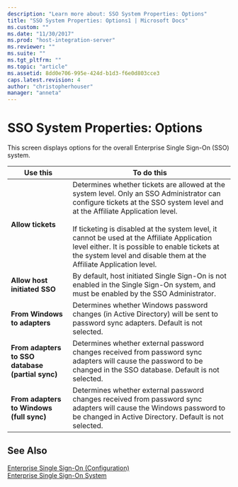 ```yaml
---
description: "Learn more about: SSO System Properties: Options"
title: "SSO System Properties: Options1 | Microsoft Docs"
ms.custom: ""
ms.date: "11/30/2017"
ms.prod: "host-integration-server"
ms.reviewer: ""
ms.suite: ""
ms.tgt_pltfrm: ""
ms.topic: "article"
ms.assetid: 8dd0e706-995e-424d-b1d3-f6e0d803cce3
caps.latest.revision: 4
author: "christopherhouser"
manager: "anneta"
---
```

# SSO System Properties: Options
This screen displays options for the overall Enterprise Single Sign-On (SSO) system.  
  
|Use this|To do this|  
|--------------|----------------|  
|**Allow tickets**|Determines whether tickets are allowed at the system level. Only an SSO Administrator can configure tickets at the SSO system level and at the Affiliate Application level.<br /><br /> If ticketing is disabled at the system level, it cannot be used at the Affiliate Application level either. It is possible to enable tickets at the system level and disable them at the Affiliate Application level.|  
|**Allow host initiated SSO**|By default, host initiated Single Sign-On is not enabled in the Single Sign-On system, and must be enabled by the SSO Administrator.|  
|**From Windows to adapters**|Determines whether Windows password changes (in Active Directory) will be sent to password sync adapters. Default is not selected.|  
|**From adapters to SSO database (partial sync)**|Determines whether external password changes received from password sync adapters will cause the password to be changed in the SSO database. Default is not selected.|  
|**From adapters to Windows (full sync)**|Determines whether external password changes received from password sync adapters will cause the Windows password to be changed in Active Directory. Default is not selected.|  
  
## See Also  
 [Enterprise Single Sign-On (Configuration)](../core/enterprise-single-sign-on-configuration-1.md)   
 [Enterprise Single Sign-On System](../core/enterprise-single-sign-on-system2.md)

